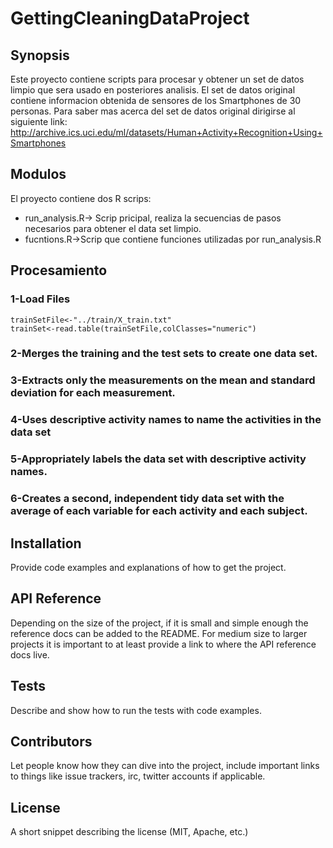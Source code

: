 GettingCleaningDataProject
==========================
## Synopsis

Este proyecto contiene scripts para procesar y obtener un set de datos limpio que sera usado en posteriores analisis.
El set de datos original contiene informacion obtenida de sensores de los Smartphones de 30 personas.
Para saber mas acerca del set de datos original dirigirse al siguiente link: 
http://archive.ics.uci.edu/ml/datasets/Human+Activity+Recognition+Using+Smartphones 

## Modulos

El proyecto contiene dos R scrips:
* run_analysis.R-> Scrip pricipal, realiza la secuencias de pasos necesarios para obtener el data set limpio.
* fucntions.R->Scrip que contiene funciones utilizadas por run_analysis.R 

## Procesamiento

### 1-Load Files


```{r}
trainSetFile<-"../train/X_train.txt"
trainSet<-read.table(trainSetFile,colClasses="numeric")
```
### 2-Merges the training and the test sets to create one data set.


### 3-Extracts only the measurements on the mean and standard deviation for each measurement. 


### 4-Uses descriptive activity names to name the activities in the data set

### 5-Appropriately labels the data set with descriptive activity names. 

### 6-Creates a second, independent tidy data set with the average of each variable for each activity and each subject. 

## Installation

Provide code examples and explanations of how to get the project.

## API Reference

Depending on the size of the project, if it is small and simple enough the reference docs can be added to the README. For medium size to larger projects it is important to at least provide a link to where the API reference docs live.

## Tests

Describe and show how to run the tests with code examples.

## Contributors

Let people know how they can dive into the project, include important links to things like issue trackers, irc, twitter accounts if applicable.

## License

A short snippet describing the license (MIT, Apache, etc.)
